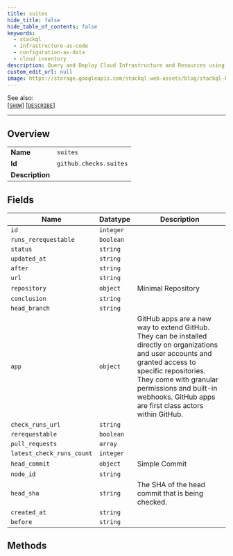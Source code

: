 ```yaml
---
title: suites
hide_title: false
hide_table_of_contents: false
keywords:
  - stackql
  - infrastructure-as-code
  - configuration-as-data
  - cloud inventory
description: Query and Deploy Cloud Infrastructure and Resources using SQL
custom_edit_url: null
image: https://storage.googleapis.com/stackql-web-assets/blog/stackql-blog-post-featured-image.png
---
```

  
    
See also:   
[[` SHOW `]](/docs/language-spec/show) [[` DESCRIBE `]](/docs/language-spec/describe)  
* * * 
## Overview
<table><tbody>
<tr><td><b>Name</b></td><td><code>suites</code></td></tr>
<tr><td><b>Id</b></td><td><code>github.checks.suites</code></td></tr>
<tr><td><b>Description</b></td><td></td></tr>
</tbody></table>

## Fields
| Name | Datatype | Description |
| ---- | -------- | ----------- |
| `id` | `integer` |  |
| `runs_rerequestable` | `boolean` |  |
| `status` | `string` |  |
| `updated_at` | `string` |  |
| `after` | `string` |  |
| `url` | `string` |  |
| `repository` | `object` | Minimal Repository |
| `conclusion` | `string` |  |
| `head_branch` | `string` |  |
| `app` | `object` | GitHub apps are a new way to extend GitHub. They can be installed directly on organizations and user accounts and granted access to specific repositories. They come with granular permissions and built-in webhooks. GitHub apps are first class actors within GitHub. |
| `check_runs_url` | `string` |  |
| `rerequestable` | `boolean` |  |
| `pull_requests` | `array` |  |
| `latest_check_runs_count` | `integer` |  |
| `head_commit` | `object` | Simple Commit |
| `node_id` | `string` |  |
| `head_sha` | `string` | The SHA of the head commit that is being checked. |
| `created_at` | `string` |  |
| `before` | `string` |  |
## Methods
